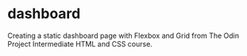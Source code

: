 # dashboard
Creating a static dashboard page with Flexbox and Grid from The Odin Project Intermediate HTML and CSS course.
